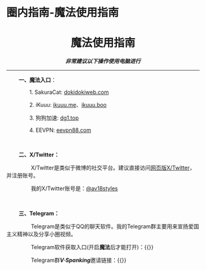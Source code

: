 # 圈内指南-魔法使用指南

# <center>魔法使用指南</center>

***<center>非常建议以下操作使用电脑进行</center>***

-----------

&emsp;&emsp; **一、魔法入口**：

&emsp;&emsp;&emsp;&emsp; 1. SakuraCat: [dokidokiweb.com](https://dokidokiweb.com)

&emsp;&emsp;&emsp;&emsp; 2. iKuuu: [ikuuu.me](https://ikuuu.me)、[ikuuu.boo](https://ikuuu.boo)

&emsp;&emsp;&emsp;&emsp; 3. 狗狗加速: [dg1.top](https://dg1.top/)

&emsp;&emsp;&emsp;&emsp; 4. EEVPN: [eevpn88.com](https://www.eevpn88.com/)

&emsp;&emsp; 

&emsp;&emsp; **二、X/Twitter：**

&emsp;&emsp; &emsp;&emsp; X/Twitter是类似于微博的社交平台。建议直接访问[网页版X/Twitter](https://x.com)，并注册账号。

&emsp;&emsp; &emsp;&emsp; 我的X/Twitter账号是：[@av18styles](https://x.com/av18styles)

&emsp;&emsp; 

&emsp;&emsp; **三、Telegram：**

&emsp;&emsp; &emsp;&emsp; Telegram是类似于QQ的聊天软件。我的Telegram群主要用来宣扬爱国主义精神以及分享小圈视频。

&emsp;&emsp; &emsp;&emsp; Telegram软件获取入口(开启**魔法**后才能打开)：{{<link href="https://telegram.org" content="telegram.org" title="Telegram">}}

&emsp;&emsp; &emsp;&emsp; Telegram群***V·Spanking***邀请链接：{{<link href="https://t.me/+yj7GhEXbwyg3YzA1" content="t.me/VSpanking" title="VSpanking">}}


